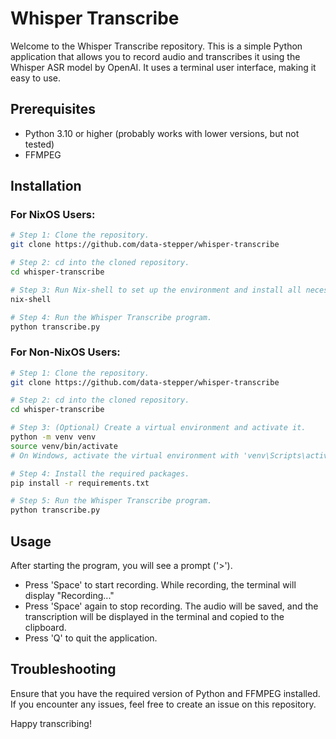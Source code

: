 # Whisper Transcribe

Welcome to the Whisper Transcribe repository. This is a simple Python application that allows you to record audio and transcribes it using the Whisper ASR model by OpenAI. It uses a terminal user interface, making it easy to use.

## Prerequisites
* Python 3.10 or higher (probably works with lower versions, but not tested)
* FFMPEG

## Installation

### For NixOS Users:

```bash
# Step 1: Clone the repository.
git clone https://github.com/data-stepper/whisper-transcribe

# Step 2: cd into the cloned repository.
cd whisper-transcribe

# Step 3: Run Nix-shell to set up the environment and install all necessary packages.
nix-shell

# Step 4: Run the Whisper Transcribe program.
python transcribe.py
```

### For Non-NixOS Users:

```bash
# Step 1: Clone the repository.
git clone https://github.com/data-stepper/whisper-transcribe

# Step 2: cd into the cloned repository.
cd whisper-transcribe

# Step 3: (Optional) Create a virtual environment and activate it.
python -m venv venv
source venv/bin/activate
# On Windows, activate the virtual environment with 'venv\Scripts\activate'

# Step 4: Install the required packages.
pip install -r requirements.txt

# Step 5: Run the Whisper Transcribe program.
python transcribe.py
```

## Usage

After starting the program, you will see a prompt ('>').

* Press 'Space' to start recording. While recording, the terminal will display "Recording..."
* Press 'Space' again to stop recording. The audio will be saved, and the transcription will be displayed in the terminal and copied to the clipboard.
* Press 'Q' to quit the application.

## Troubleshooting

Ensure that you have the required version of Python and FFMPEG installed. If you encounter any issues, feel free to create an issue on this repository.

Happy transcribing!
